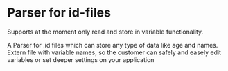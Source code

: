 # Parser for id-files
Supports at the moment only read and store in variable functionality.   

A Parser for .id files which can store any type of data like age and names.
Extern file with variable names, so the customer can safely and easely edit variables or 
set deeper settings on your application  
